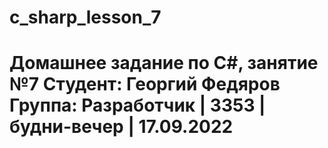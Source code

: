 # c_sharp_lesson_7
# Домашнее задание по C#, занятие №7 Студент: Георгий Федяров Группа: Разработчик | 3353 | будни-вечер | 17.09.2022
